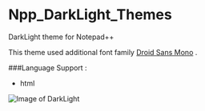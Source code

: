 # Npp_DarkLight_Themes
DarkLight theme for Notepad++

This theme used additional font family [Droid Sans Mono](http://www.fontsquirrel.com/fonts/droid-sans-mono) .

###Language Support :
* html

![Image of DarkLight](https://sites.google.com/site/hendrosng22/readme.jpg?attredirects=0)
